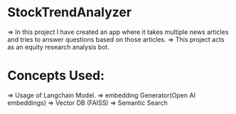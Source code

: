 # StockTrendAnalyzer

=> In this project I have created an app where it takes multiple news articles and tries to answer questions based on those articles.
=> This project acts as an equity research analysis bot.
# Concepts Used:
=> Usage of Langchain Model.
=> embedding Generator(Open AI embeddings)
=> Vector DB (FAISS)
=> Semantic Search
